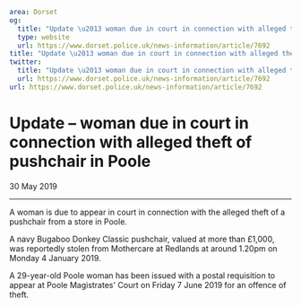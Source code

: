 ```yaml
area: Dorset
og:
  title: "Update \u2013 woman due in court in connection with alleged theft of pushchair in Poole"
  type: website
  url: https://www.dorset.police.uk/news-information/article/7692
title: "Update \u2013 woman due in court in connection with alleged theft of pushchair in Poole |"
twitter:
  title: "Update \u2013 woman due in court in connection with alleged theft of pushchair in Poole"
  url: https://www.dorset.police.uk/news-information/article/7692
url: https://www.dorset.police.uk/news-information/article/7692
```

# Update – woman due in court in connection with alleged theft of pushchair in Poole

30 May 2019

* * *

A woman is due to appear in court in connection with the alleged theft of a pushchair from a store in Poole.

A navy Bugaboo Donkey Classic pushchair, valued at more than £1,000, was reportedly stolen from Mothercare at Redlands at around 1.20pm on Monday 4 January 2019.

A 29-year-old Poole woman has been issued with a postal requisition to appear at Poole Magistrates' Court on Friday 7 June 2019 for an offence of theft.
